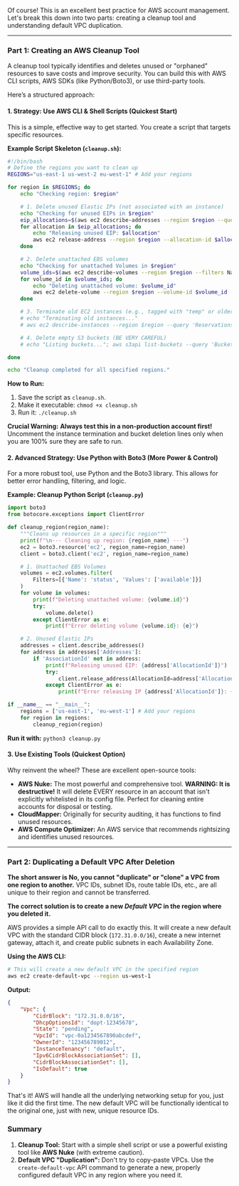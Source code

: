 Of course! This is an excellent best practice for AWS account management. Let's break this down into two parts: creating a cleanup tool and understanding default VPC duplication.

---

### Part 1: Creating an AWS Cleanup Tool

A cleanup tool typically identifies and deletes unused or "orphaned" resources to save costs and improve security. You can build this with AWS CLI scripts, AWS SDKs (like Python/Boto3), or use third-party tools.

Here’s a structured approach:

#### 1. **Strategy: Use AWS CLI & Shell Scripts (Quickest Start)**

This is a simple, effective way to get started. You create a script that targets specific resources.

**Example Script Skeleton (`cleanup.sh`):**
```bash
#!/bin/bash
# Define the regions you want to clean up
REGIONS="us-east-1 us-west-2 eu-west-1" # Add your regions

for region in $REGIONS; do
    echo "Checking region: $region"

    # 1. Delete unused Elastic IPs (not associated with an instance)
    echo "Checking for unused EIPs in $region"
    eip_allocations=$(aws ec2 describe-addresses --region $region --query 'Addresses[?AssociationId==`null`].AllocationId' --output text)
    for allocation in $eip_allocations; do
        echo "Releasing unused EIP: $allocation"
        aws ec2 release-address --region $region --allocation-id $allocation
    done

    # 2. Delete unattached EBS volumes
    echo "Checking for unattached Volumes in $region"
    volume_ids=$(aws ec2 describe-volumes --region $region --filters Name=status,values=available --query 'Volumes[].VolumeId' --output text)
    for volume_id in $volume_ids; do
        echo "Deleting unattached volume: $volume_id"
        aws ec2 delete-volume --region $region --volume-id $volume_id
    done

    # 3. Terminate old EC2 instances (e.g., tagged with "temp" or older than 7 days)
    # echo "Terminating old instances..."
    # aws ec2 describe-instances --region $region --query 'Reservations[].Instances[?LaunchTime<`2023-01-01`].InstanceId' --output text | xargs aws ec2 terminate-instances --region $region --instance-ids

    # 4. Delete empty S3 buckets (BE VERY CAREFUL)
    # echo "Listing buckets..."; aws s3api list-buckets --query 'Buckets[].Name'

done

echo "Cleanup completed for all specified regions."
```

**How to Run:**
1.  Save the script as `cleanup.sh`.
2.  Make it executable: `chmod +x cleanup.sh`
3.  Run it: `./cleanup.sh`

**Crucial Warning:** **Always test this in a non-production account first!** Uncomment the instance termination and bucket deletion lines only when you are 100% sure they are safe to run.

#### 2. **Advanced Strategy: Use Python with Boto3 (More Power & Control)**

For a more robust tool, use Python and the Boto3 library. This allows for better error handling, filtering, and logic.

**Example: Cleanup Python Script (`cleanup.py`)**
```python
import boto3
from botocore.exceptions import ClientError

def cleanup_region(region_name):
    """Cleans up resources in a specific region"""
    print(f"\n--- Cleaning up region: {region_name} ---")
    ec2 = boto3.resource('ec2', region_name=region_name)
    client = boto3.client('ec2', region_name=region_name)

    # 1. Unattached EBS Volumes
    volumes = ec2.volumes.filter(
        Filters=[{'Name': 'status', 'Values': ['available']}]
    )
    for volume in volumes:
        print(f"Deleting unattached volume: {volume.id}")
        try:
            volume.delete()
        except ClientError as e:
            print(f"Error deleting volume {volume.id}: {e}")

    # 2. Unused Elastic IPs
    addresses = client.describe_addresses()
    for address in addresses['Addresses']:
        if 'AssociationId' not in address:
            print(f"Releasing unused EIP: {address['AllocationId']}")
            try:
                client.release_address(AllocationId=address['AllocationId'])
            except ClientError as e:
                print(f"Error releasing IP {address['AllocationId']}: {e}")

if __name__ == "__main__":
    regions = ['us-east-1', 'eu-west-1'] # Add your regions
    for region in regions:
        cleanup_region(region)
```
**Run it with:** `python3 cleanup.py`

#### 3. **Use Existing Tools (Quickest Option)**

Why reinvent the wheel? These are excellent open-source tools:
*   **AWS Nuke:** The most powerful and comprehensive tool. **WARNING: It is destructive!** It will delete EVERY resource in an account that isn't explicitly whitelisted in its config file. Perfect for cleaning entire accounts for disposal or testing.
*   **CloudMapper:** Originally for security auditing, it has functions to find unused resources.
*   **AWS Compute Optimizer:** An AWS service that recommends rightsizing and identifies unused resources.

---

### Part 2: Duplicating a Default VPC After Deletion

**The short answer is No, you cannot "duplicate" or "clone" a VPC from one region to another.** VPC IDs, subnet IDs, route table IDs, etc., are all unique to their region and cannot be transferred.

**The correct solution is to create a new *Default VPC* in the region where you deleted it.**

AWS provides a simple API call to do exactly this. It will create a new default VPC with the standard CIDR block (`172.31.0.0/16`), create a new internet gateway, attach it, and create public subnets in each Availability Zone.

**Using the AWS CLI:**
```bash
# This will create a new default VPC in the specified region
aws ec2 create-default-vpc --region us-west-1
```
**Output:**
```json
{
    "Vpc": {
        "CidrBlock": "172.31.0.0/16",
        "DhcpOptionsId": "dopt-12345678",
        "State": "pending",
        "VpcId": "vpc-0a1234567890abcdef",
        "OwnerId": "123456789012",
        "InstanceTenancy": "default",
        "Ipv6CidrBlockAssociationSet": [],
        "CidrBlockAssociationSet": [],
        "IsDefault": true
    }
}
```

That's it! AWS will handle all the underlying networking setup for you, just like it did the first time. The new default VPC will be functionally identical to the original one, just with new, unique resource IDs.

### Summary

1.  **Cleanup Tool:** Start with a simple shell script or use a powerful existing tool like **AWS Nuke** (with extreme caution).
2.  **Default VPC "Duplication":** Don't try to copy-paste VPCs. Use the `create-default-vpc` API command to generate a new, properly configured default VPC in any region where you need it.